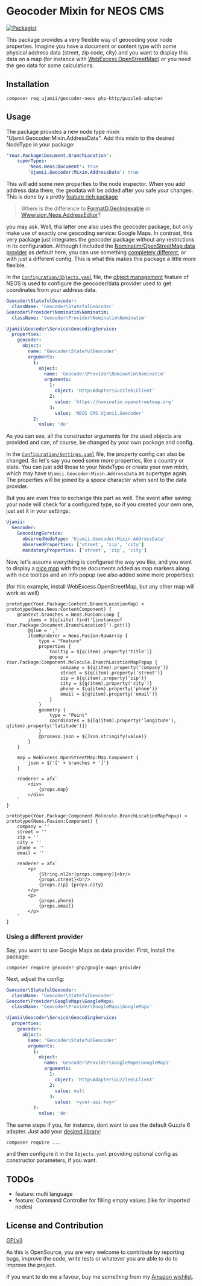 # Geocoder Mixin for NEOS CMS

[![Packagist](https://img.shields.io/packagist/v/ujamii/geocoder-neos.svg?colorB=green&style=flat)](https://packagist.org/packages/ujamii/geocoder-neos)

This package provides a very flexible way of geocoding your node properties.
Imagine you have a document or content type with some physical address data (street, zip code, city) and
you want to display this data on a map (for instance with [WebExcess.OpenStreetMap](https://github.com/webexcess/openstreetmap))
or you need the geo data for some calculations.

## Installation

```shell
composer req ujamii/geocoder-neos php-http/guzzle6-adapter
```

## Usage

The package provides a new node type mixin "Ujamii.Geocoder:Mixin.AddressData". Add this mixin to the desired NodeType in your package:

```yaml
'Your.Package:Document.BranchLocation':
    superTypes:
        'Neos.Neos:Document': true
        'Ujamii.Geocoder:Mixin.AddressData': true
```

This will add some new properties to the node inspector. When you add address data there, the geodata
will be added after you safe your changes. This is done by a pretty [feature rich package](https://github.com/geocoder-php/Geocoder)

> Where is the difference to [FormatD.GeoIndexable](https://github.com/Format-D/FormatD.GeoIndexable) or [Wwwision.Neos.AddressEditor](https://github.com/bwaidelich/Wwwision.Neos.AddressEditor)?

you may ask. Well, tha latter one also uses the geocoder package, but only make use of exactly one geocoding service: Google Maps.
In contrast, this very package just integrates the geocoder package without any restrictions in its configuration.
Although I included the [Nominatim/OpenStreetMap data provider](https://github.com/geocoder-php/nominatim-provider) as default here, you can use something [completely different](https://github.com/geocoder-php/Geocoder#providers),
or with just a different config. This is what this makes this package a little more flexible.

In the [`Configuration/Objects.yaml`](./Configuration/Objects.yaml) file, the [object management](https://flowframework.readthedocs.io/en/stable/TheDefinitiveGuide/PartIII/ObjectManagement.html)
feature of NEOS is used to configure the geocoder/data provider used to get coordinates from your address data.

```yaml
Geocoder\StatefulGeocoder:
  className: 'Geocoder\StatefulGeocoder'
Geocoder\Provider\Nominatim\Nominatim:
  className: 'Geocoder\Provider\Nominatim\Nominatim'

Ujamii\Geocoder\Service\GeocodingService:
  properties:
    geocoder:
      object:
        name: 'Geocoder\StatefulGeocoder'
        arguments:
          1:
            object:
              name: 'Geocoder\Provider\Nominatim\Nominatim'
              arguments:
                1:
                  object: 'Http\Adapter\Guzzle6\Client'
                2:
                  value: 'https://nominatim.openstreetmap.org'
                3:
                  value: 'NEOS CMS Ujamii.Geocoder'
          2:
            value: 'de'

```

As you can see, all the constructor arguments for the used objects are provided and can, of course, be changed
by your own package and config.

In the [`Configuration/Settings.yaml`](./Configuration/Settings.yaml) file, the property config can also be changed. So let's
say you need some more properties, like a country or state. You can just add those to your NodeType or create your own mixin,
which may have `Ujamii.Geocoder:Mixin.AddressData` as supertype again. The properties will be joined by a _space_ character when
sent to the data provider.

But you are even free to exchange this part as well. The event after saving your node will check for a configured type, 
so if you created your own one, just set it in your settings:

```yaml
Ujamii:
  Geocoder:
    GeocodingService:
      observedNodeType: 'Ujamii.Geocoder:Mixin.AddressData'
      observedProperties: ['street', 'zip', 'city']
      mandatoryProperties: ['street', 'zip', 'city']
```

Now, let's assume everything is configured the way you like, and you want to display a [nice map](https://github.com/webexcess/openstreetmap) with those documents
added as map markers along with nice tooltips and an info popup (we also added some more properties):

(for this example, install WebExcess.OpenStreetMap, but any other map will work as well)
```neosfusion
prototype(Your.Package:Content.BranchLocationMap) < prototype(Neos.Neos:ContentComponent) {
    @context.branches = Neos.Fusion:Loop {
        items = ${q(site).find('[instanceof Your.Package:Document.BranchLocation]').get()}
        @glue = ','
        itemRenderer = Neos.Fusion:RawArray {
            type = "Feature"
            properties {
                tooltip = ${q(item).property('title')}
                popup = Your.Package:Component.Molecule.BranchLocationMapPopup {
                    company = ${q(item).property('company')}
                    street = ${q(item).property('street')}
                    zip = ${q(item).property('zip')}
                    city = ${q(item).property('city')}
                    phone = ${q(item).property('phone')}
                    email = ${q(item).property('email')}
                }
            }
            geometry {
                type = "Point"
                coordinates = ${[q(item).property('longitude'), q(item).property('latitude')]}
            }
            @process.json = ${Json.stringify(value)}
        }
    }

    map = WebExcess.OpenStreetMap:Map.Component {
        json = ${'[' + branches + ']'}
    }

    renderer = afx`
        <div>
            {props.map}
        </div>
    `
}

prototype(Your.Package:Component.Molecule.BranchLocationMapPopup) < prototype(Neos.Fusion:Component) {
    company = ''
    street = ''
    zip = ''
    city = ''
    phone = ''
    email = ''

    renderer = afx`
        <p>
            {String.nl2br(props.company)}<br/>
            {props.street}<br/>
            {props.zip} {props.city}
        </p>
        <p>
            {props.phone}
            {props.email}
        </p>
    `
}
```

### Using a different provider

Say, you want to use Google Maps as data provider. First, install the package:

```shell
composer require geocoder-php/google-maps-provider
```

Next, adjust the config:

```yaml
Geocoder\StatefulGeocoder:
  className: 'Geocoder\StatefulGeocoder'
Geocoder\Provider\GoogleMaps\GoogleMaps:
  className: 'Geocoder\Provider\GoogleMaps\GoogleMaps'

Ujamii\Geocoder\Service\GeocodingService:
  properties:
    geocoder:
      object:
        name: 'Geocoder\StatefulGeocoder'
        arguments:
          1:
            object:
              name: 'Geocoder\Provider\GoogleMaps\GoogleMaps'
              arguments:
                1:
                  object: 'Http\Adapter\Guzzle6\Client'
                2:
                  value: null
                3:
                  value: '<your-api-key>'
          2:
            value: 'de'
```

The same steps if you, for instance, dont want to use the default Guzzle 6 adapter. Just add your [desired library](https://packagist.org/providers/php-http/client-implementation):

```shell
composer require ...
```

and then configure it in the `Objects.yaml` providing optional config as constructor parameters, if you want.

## TODOs

- feature: multi language
- feature: Command Controller for filling empty values (like for imported nodes)

## License and Contribution

[GPLv3](LICENSE)

As this is OpenSource, you are very welcome to contribute by reporting bugs, improve the code, write tests or
whatever you are able to do to improve the project.

If you want to do me a favour, buy me something from my [Amazon wishlist](https://www.amazon.de/registry/wishlist/2C7LSRMLEAD4F).
